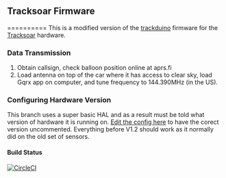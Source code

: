 ## Tracksoar Firmware
==========
This is a modified version of the [trackduino](https://github.com/trackuino/trackuino) firmware for the [Tracksoar](www.tracksoar.com) hardware.

### Data Transmission
1. Obtain callsign, check balloon position online at aprs.fi
2. Load antenna on top of the car where it has access to clear sky, load Gqrx app on computer, and tune frequency to 
144.390MHz (in the US).

### Configuring Hardware Version
This branch uses a super basic HAL and as a result must be told what version of hardware it is running on. [Edit the config here](https://github.com/slapplebags/Tracksoar-Firmware/blob/BME280-support/Tracksoar/Firmware/tracksoar/config.h#L30) to have the corect version uncommented. Everything before V1.2 should work as it normally did on the old set of sensors.

#### Build Status
[![CircleCI](https://circleci.com/gh/slapplebags/Tracksoar-Firmware/tree/master.svg?style=svg)](https://circleci.com/gh/slapplebags/Tracksoar-Firmware/tree/master)

